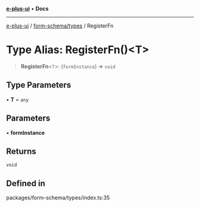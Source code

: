 [**e-plus-ui**](../../../README.md) • **Docs**

***

[e-plus-ui](../../../modules.md) / [form-schema/types](../README.md) / RegisterFn

# Type Alias: RegisterFn()\<T\>

> **RegisterFn**\<`T`\>: (`formInstance`) => `void`

## Type Parameters

• **T** = `any`

## Parameters

• **formInstance**

## Returns

`void`

## Defined in

packages/form-schema/types/index.ts:35
